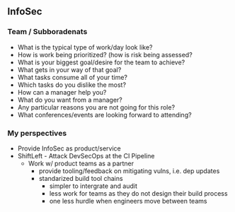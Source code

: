 


## InfoSec

### Team / Subboradenats

 - What is the typical type of work/day look like?
 - How is work being prioritized? (how is risk being assessed?
 - What is your biggest goal/desire for the team to achieve?
 - What gets in your way of that goal?
 - What tasks consume all of your time?
 - Which tasks do you dislike the most?
 - How can a manager help you?
 - What do you want from a manager?
 - Any particular reasons you are not going for this role?
 - What conferences/events are looking forward to attending?

### My perspectives

 - Provide InfoSec as product/service
 - ShiftLeft - Attack DevSecOps at the CI Pipeline
	 - Work w/ product teams as a partner
		 - provide tooling/feedback on mitigating vulns, i.e. dep updates
		 - standarized build tool chains
			 - simpler to intergrate and audit
			 - less work for teams as they do not design their build process
			 - one less hurdle when engineers move between teams
<!--stackedit_data:
eyJoaXN0b3J5IjpbNDU0OTUyNTYwLDE5NDQ3Nzc3NDgsMTY1MD
A5MzgxMiwxOTEwNDcxMzJdfQ==
-->